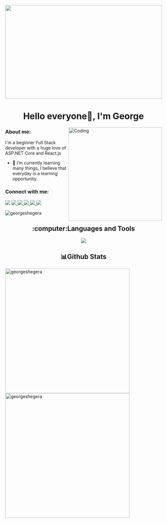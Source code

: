 <img width="100%" height="300px" src="https://media1.giphy.com/media/v1.Y2lkPTc5MGI3NjExNHZtbzVpcjZkeHcxZm42NWh4bTlvNWJyZTFtczcycHNteWFla2VxciZlcD12MV9pbnRlcm5hbF9naWZfYnlfaWQmY3Q9Zw/10zxDv7Hv5RF9C/giphy.webp" />
<h1 align="center">Hello everyone👋, I'm George</h1>

<img align="right" alt="Coding" width="300" src="https://media.giphy.com/media/v1.Y2lkPTc5MGI3NjExcGMwMTd0YWRjdW01bjd4Mmxjem8xY2libG92b3R4empwdzFwNTgxdiZlcD12MV9naWZzX3NlYXJjaCZjdD1n/26tn33aiTi1jkl6H6/giphy.gif">


<h3>About me:</h3>
<p>I'm a beginner Full Stack developer with a huge love of ASP.NET Core and React.js</p>
<ul>
  <li>🌱 I’m currently learning many things, 
    I believe that everyday is a learning opportunity.</li>
</ul>


<h3 align="left">Connect with me:</h3>
<a href="mailto:shegerageorgy@gmail.com">
  <img src="https://img.shields.io/badge/Gmail-D14836?style=for-the-badge&logo=gmail&logoColor=white"/></a>
<a href="https://discord.com/users/440256062587797507">
  <img src="https://img.shields.io/badge/Discord-%235865F2.svg?style=for-the-badge&logo=discord&logoColor=white" />
</a>
<a href="https://www.instagram.com/george_shegera">
  <img src="https://img.shields.io/badge/Instagram-%23E4405F.svg?style=for-the-badge&logo=Instagram&logoColor=white" />  
</a>
<a href="https://t.me/George_Shegera">
  <img src="https://img.shields.io/badge/Telegram-2CA5E0?style=for-the-badge&logo=telegram&logoColor=white" />  
</a>
<a href="linkedin.com/in/george-shegera-b272a6251">
  <img src="https://img.shields.io/badge/linkedin-%230077B5.svg?style=for-the-badge&logo=linkedin&logoColor=white" />  
</a>
<a href="https://x.com/ShegeraGeorge">
  <img src="https://img.shields.io/badge/X-%23000000.svg?style=for-the-badge&logo=X&logoColor=white" />  
</a>


<br />
<p align="left"> <img src="https://komarev.com/ghpvc/?username=georgeshegera&color=blueviolet&style=for-the-badge" alt="georgeshegera" /> </p>


<h2 align="center">:computer:Languages and Tools</h2>
<div align="center">
  <a href="https://skillicons.dev">
    <img  src="https://skillicons.dev/icons?i=dotnet,cs,visualstudio,html,css,bootstrap,sass,npm,js,react,redux,vscode,git,github,microsoftsqlserver&perline=7" />    
  </a>
</div>


<h2 align="center">📊Github Stats</h2>

<p float="left">
  <img src="https://github-readme-stats.vercel.app/api/top-langs/?username=georgeshegera&theme=tokyonight&hide_progress=true&layout=compact" alt="georgeshegera" width="400" />
  <img src="https://github-readme-stats.vercel.app/api?username=georgeshegera&show_icons=true&theme=tokyonight" alt="georgeshegera" width="400" /> 
</p>
